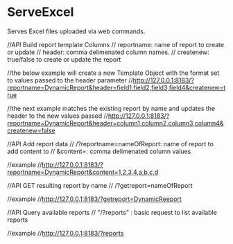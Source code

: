 # ServeExcel
Serves Excel files uploaded via web commands.

//API Build report template Columns
//<Parameter> reportname: name of report to create or update
//<Parameter> header: comma delimenated column names.
//<Parameter> createnew: true/false to create or update the report

//the below example will create a new Template Object with the format set to values passed to the header parameter
//http://127.0.0.1:8183/?reportname=DynamicReport&header=field1,field2,field3,field4&createnew=true

//the next example matches the existing report by name and updates the header to the new values passed
//http://127.0.0.1:8183/?reportname=DynamicReport&header=column1,column2,column3,column4&createnew=false

//API Add report data
//<Parameter> /?reportname=nameOfReport: name of report to add content to
//<Parameter> &content=: comma delimenated column values

//example
//http://127.0.0.1:8183/?reportname=DynamicReport&content=1,2,3,4,a,b,c,d

//API GET resulting report by name
//<Parameter> /?getreport=nameOfReport

//example
//http://127.0.0.1:8183/?getreport=DynamicReeport

//API Query available reports
//<Parameter> "/?reports" : basic request to list available reports

//example
//http://127.0.0.1:8183/?reports
